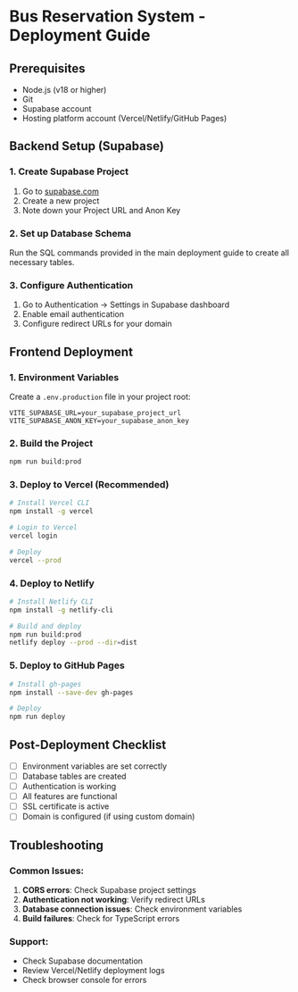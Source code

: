 # Bus Reservation System - Deployment Guide

## Prerequisites
- Node.js (v18 or higher)
- Git
- Supabase account
- Hosting platform account (Vercel/Netlify/GitHub Pages)

## Backend Setup (Supabase)

### 1. Create Supabase Project
1. Go to [supabase.com](https://supabase.com)
2. Create a new project
3. Note down your Project URL and Anon Key

### 2. Set up Database Schema
Run the SQL commands provided in the main deployment guide to create all necessary tables.

### 3. Configure Authentication
1. Go to Authentication → Settings in Supabase dashboard
2. Enable email authentication
3. Configure redirect URLs for your domain

## Frontend Deployment

### 1. Environment Variables
Create a `.env.production` file in your project root:
```env
VITE_SUPABASE_URL=your_supabase_project_url
VITE_SUPABASE_ANON_KEY=your_supabase_anon_key
```

### 2. Build the Project
```bash
npm run build:prod
```

### 3. Deploy to Vercel (Recommended)
```bash
# Install Vercel CLI
npm install -g vercel

# Login to Vercel
vercel login

# Deploy
vercel --prod
```

### 4. Deploy to Netlify
```bash
# Install Netlify CLI
npm install -g netlify-cli

# Build and deploy
npm run build:prod
netlify deploy --prod --dir=dist
```

### 5. Deploy to GitHub Pages
```bash
# Install gh-pages
npm install --save-dev gh-pages

# Deploy
npm run deploy
```

## Post-Deployment Checklist

- [ ] Environment variables are set correctly
- [ ] Database tables are created
- [ ] Authentication is working
- [ ] All features are functional
- [ ] SSL certificate is active
- [ ] Domain is configured (if using custom domain)

## Troubleshooting

### Common Issues:
1. **CORS errors**: Check Supabase project settings
2. **Authentication not working**: Verify redirect URLs
3. **Database connection issues**: Check environment variables
4. **Build failures**: Check for TypeScript errors

### Support:
- Check Supabase documentation
- Review Vercel/Netlify deployment logs
- Check browser console for errors
